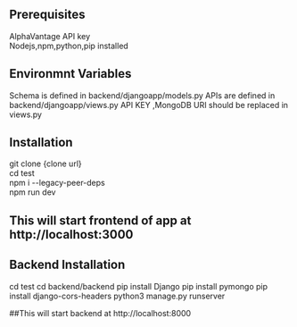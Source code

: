 ## Prerequisites
AlphaVantage API key  
Nodejs,npm,python,pip installed

## Environmnt Variables
Schema is defined in backend/djangoapp/models.py
APIs are defined in backend/djangoapp/views.py
API KEY ,MongoDB URI should be replaced in views.py 


## Installation
git clone {clone url}  
cd test  
npm i --legacy-peer-deps  
npm run dev  

## This will start frontend of app at http://localhost:3000

## Backend  Installation
cd test
cd backend/backend
pip install Django
pip install pymongo
pip install django-cors-headers
python3 manage.py runserver

##This will start backend at http://localhost:8000
